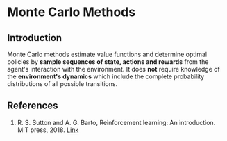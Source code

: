 # Monte Carlo Methods

## Introduction

Monte Carlo methods estimate value functions and determine optimal policies by **sample sequences of state, actions and rewards** from the agent's interaction with the environment. It does **not** require knowledge of the **environment's dynamics** which include the complete probability distributions of all possible transitions.





## References

1. R. S. Sutton and A. G. Barto, Reinforcement learning: An introduction. MIT press, 2018. [Link](https://mitpress.mit.edu/books/reinforcement-learning-second-edition)


